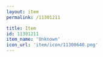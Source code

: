 ```yaml
---
layout: item
permalink: /11301211

title: Item
id: 11301211
item_name: 'Unknown'
icon_url: 'item/icon/11300640.png'
---
```

